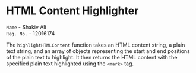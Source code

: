 # HTML Content Highlighter

`Name` - Shakiv Ali <br>
`Reg. No.` - 12016174

The `highlightHTMLContent` function takes an HTML content string, a plain text string, and an array of objects representing the start and end positions of the plain text to highlight. It then returns the HTML content with the specified plain text highlighted using the `<mark>` tag.
